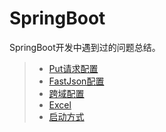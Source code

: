 # SpringBoot

SpringBoot开发中遇到过的问题总结。

> * [Put请求配置](../springboot/put-config.md)
> * [FastJson配置](../springboot/fastjson-config.md)
> * [跨域配置](../springboot/cors-config.md)
> * [Excel](../springboot/excel.md)
> * [启动方式](../springboot/run.md)